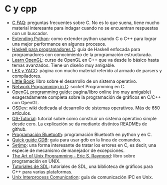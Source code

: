 # C y cpp

- [C FAQ](http://c-faq.com/): preguntas frecuentes sobre C. No es lo que suena, tiene mucho material interesante para indagar cuando no se encuentran respuestas con un buscador.
- [Extending Python](https://docs.python.org/3/extending/index.html#extending-index): como extender python usando C o C++ para lograr una mejor performance en algunos procesos.
- [Haskell para programadores C](https://wiki.haskell.org/Haskell_Tutorial_for_C_Programmers): guía de Haskell enfocada para programadores con conocimiento de la programación estructurada.
- [Learn OpenGL](https://learnopengl.com/Introduction): curso de OpenGL en C++ que va desde lo básico hasta temas avanzados. Tiene un diseño muy amigable.
- [LEX y YACC](http://dinosaur.compilertools.net/): página con mucho material referido al armado de parsers y compiladores.
- [Little Book](https://littleosbook.github.io/): libro sobre el desarrollo de un sistema operativo.
- [Network Programming in C](https://beej.us/guide/bgnet/): socket Programming en C.
- [OpenGL programming guide](http://www.glprogramming.com/red/about.html): pagina/libro online (no muy amigable) exageradamente completa sobre la programación de gráficos en C/C++ con OpenGL.
- [OSDev](https://wiki.osdev.org/Main_Page): wiki dedicada al desarrollo de sistemas operativos. Más de 650 artículos.
- [OS-Tutorial](https://github.com/cfenollosa/os-tutorial): tutorial sobre como construir un sistema operativo simple desde cero. La explicación se da mediante distintos READMEs de github.
- [Programación Bluetooth](https://people.csail.mit.edu/albert/bluez-intro/index.html): programación Bluetooth en python y en C.
- [Quick guide GDB](https://beej.us/guide/bggdb/): guía para usar gdb en la línea de comandos.
- [Setjmp](https://en.wikipedia.org/wiki/Setjmp.h): una forma interesante de tratar los errores en C, es decir, una especie de mecanismo de manejador de excepciones.
- [The Art of Unix Programming - Eric S. Raymond](https://nakamotoinstitute.org/static/docs/taoup.pdf): libro sobre programación en UNIX.
- [Tutoriales de SDL](http://lazyfoo.net/SDL_tutorials/lesson01/index.php): tutoriales de SDL, una biblioteca de gráficos para C++ para varias plataformas.
- [Unix Interprocess Comunication](https://beej.us/guide/bgipc/): guía de comunicación IPC en Unix.
